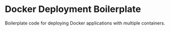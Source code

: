 # Docker Deployment Boilerplate

Boilerplate code for deploying Docker applications with multiple containers.
